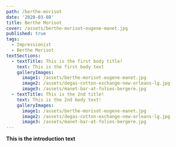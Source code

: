 ```yaml
---
path: /berthe-morisot
date: '2020-03-08'
title: Berthe Morisot
cover: /assets/berthe-morisot-eugene-manet.jpg
published: true
tags:
  - Impressionist
  - Berthe Morisot
textSections:
  - textTitle: This is the first body title!
    text: This is the first body text
    galleryImages:
      image1: /assets/berthe-morisot-eugene-manet.jpg
      image2: /assets/degas-cotton-exchange-new-orleans-lg.jpg
      image3: /assets/manet-bar-at-folies-bergere.jpg
  - textTitle: This is the 2nd title!
    text: This is the 2nd body text!
    galleryImages:
      image1: /assets/berthe-morisot-eugene-manet.jpg
      image2: /assets/degas-cotton-exchange-new-orleans-lg.jpg
      image3: /assets/manet-bar-at-folies-bergere.jpg
---
```

**This is the introduction text**